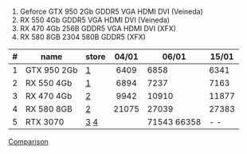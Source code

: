 
1. Geforce GTX 950 2Gb GDDR5 VGA HDMI DVI (Veineda)
2. RX 550 4Gb GDDR5 VGA HDMI DVI (Veineda)
3. RX 470 4Gb 256B GDDR5 VGA HDMI DVI (XFX)
4. RX 580 8GB 2304 580B GDDR5 (XFX) 

| # | name | store | 04/01 | 06/01 | 15/01
-|-|-|:-:|-|-
1 | GTX 950 2Gb | [1](https://aliexpress.ru/item/33020063075.html?spm=a2g0o.productlist.0.0.1048519dRnT6JJ&algo_pvid=ffd3ffa2-1f16-4c60-be14-ae26417e3814&algo_expid=ffd3ffa2-1f16-4c60-be14-ae26417e3814-11&btsid=0b8b15d416097706126412633ef270&ws_ab_test=searchweb0_0,searchweb201602_,searchweb201603_&sku_id=67132027357 "PC-IT Store") | 6409 | 6858 | 6341
2 | RX 550 4Gb | [1](https://aliexpress.ru/item/33045749846.html?spm=a2g0o.productlist.0.0.1048519dRnT6JJ&algo_pvid=ebc94269-287b-40af-9f54-00b6e244af56&algo_expid=ebc94269-287b-40af-9f54-00b6e244af56-8&btsid=0b8b15d416097710389995301ef270&ws_ab_test=searchweb0_0,searchweb201602_,searchweb201603_&sku_id=67464340165 "PC-IT Store") | 6894 | 7237 | 7163
3 | RX 470 4Gb | [2](https://aliexpress.ru/item/10000262111499.html?spm=a2g0o.productlist.0.0.1048519dRnT6JJ&algo_pvid=001223c6-aa96-4ecd-be1d-c6d337456af5&algo_expid=001223c6-aa96-4ecd-be1d-c6d337456af5-41&btsid=0b8b15d416097713082918260ef270&ws_ab_test=searchweb0_0,searchweb201602_,searchweb201603_&sku_id=20000000156313220 "Morph PC Components Store") | 9942 | 10910 | 11877
4 | RX 580 8GB | [2](https://aliexpress.ru/item/10000147822542.html?spm=a2g0o.productlist.0.0.1048519dRnT6JJ&algo_pvid=a9e8fcaa-1c93-4f6e-bdec-f5b843a4fedd&algo_expid=a9e8fcaa-1c93-4f6e-bdec-f5b843a4fedd-20&btsid=0b8b037016097720411736616ecd21&ws_ab_test=searchweb0_0,searchweb201602_,searchweb201603_&sku_id=20000000134628255 "Morph PC Components Store")  | 21075 | 27039 | 27383
5 | RTX 3070 | [3](https://new.ogo1.ru/market/videokartu/323564/ "Ogo") [4](https://new.ogo1.ru/market/videokartu/326893/) | | 71543 66358 | - -


[Comparison](https://www.chaynikam.info/gpu_comparison.html?GeForce_GTX_1060_3GB&GeForce_GTX_1080_Ti&GeForce_RTX_3070conf=``````````3070)